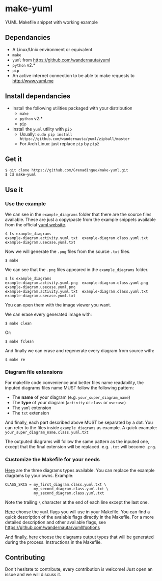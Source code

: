 # make-yuml
YUML Makefile snippet with working example

## Dependancies
* A Linux/Unix environment or equivalent
* `make`
* `yuml` from https://github.com/wandernauta/yuml
* `python` v2.*
* `pip`
* An active internet connection to be able to make requests to http://www.yuml.me

## Install dependancies
* Install the following utilities packaged with your distribution
  * `make`
  * `python` v2.*
  * `pip`
* Install the `yuml` utility with `pip`
  * Usually: `sudo pip install https://github.com/wandernauta/yuml/zipball/master`
  * For Arch Linux: just replace `pip` by `pip2`

## Get it
```
$ git clone https://github.com/Grenadingue/make-yuml.git
$ cd make-yuml
```

## Use it
### Use the example
We can see in the `example_diagrams` folder that there are the source files available. These are just a copy/paste from the example snippets available from the official [yuml website](http://www.yuml.me/diagram/scruffy/class/draw).
```
$ ls example_diagrams
example-diagram.activity.yuml.txt  example-diagram.class.yuml.txt  example-diagram.usecase.yuml.txt
```

Now we will generate the `.png` files from the source `.txt` files.
```
$ make
```

We can see that the `.png` files appeared in the `example_diagrams` folder.
```
$ ls example_diagrams
example-diagram.activity.yuml.png  example-diagram.class.yuml.png  example-diagram.usecase.yuml.png
example-diagram.activity.yuml.txt  example-diagram.class.yuml.txt  example-diagram.usecase.yuml.txt
```
You can open them with the image viewer you want.

We can erase every generated image with:
```
$ make clean
```
Or:
```
$ make fclean
```

And finally we can erase and regenerate every diagram from source with:
```
$ make re
```

### Diagram file extensions
For makefile code convenience and better files name readability, the inputed diagrams files name MUST follow the following pattern:
* The __name__ of your diagram (e.g. `your_super_diagram_name`)
* The __type__ of your diagram (`activity` or `class` or `usecase`)
* The `yuml` extension
* The `txt` extension

And finally, each part described above MUST be separated by a dot. You can refer to the files inside `example_diagrams` as example. A quick example: `your_super_diagram_name.class.yuml.txt`

The outputed diagrams will follow the same pattern as the inputed one, except that the final extension will be replaced. e.g. `.txt` will become `.png`.

### Customize the Makefile for your needs
[Here](/Makefile#L18) are the three diagrams types available. You can replace the example diagrams by your owns. Example:
```
CLASS_SRCS = my_first_diagram.class.yuml.txt \
             my_second_diagram.class.yuml.txt \
             my_second_diagram.class.yuml.txt
```
Note the trailing `\` character at the end of each line except the last one.

[Here](/Makefile#L46) choose the `yuml` flags you will use in your Makefile. You can find a quick description of the avaiable flags directly in the Makefile. For a more detailed description and other available flags, see https://github.com/wandernauta/yuml#options

And finally, [here](/Makefile#L109) choose the diagrams output types that will be generated during the process. Instructions in the Makefile.

## Contributing
Don't hesitate to contribute, every contribution is welcome! Just open an issue and we will discuss it.
